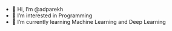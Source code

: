 - 👋 Hi, I’m @adparekh
- 👀 I’m interested in Programming
- 🌱 I’m currently learning Machine Learning and Deep Learning

<!---
adparekh/adparekh is a ✨ special ✨ repository because its `README.md` (this file) appears on your GitHub profile.
You can click the Preview link to take a look at your changes.
--->
